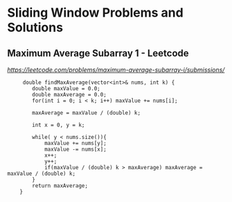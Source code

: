 # Sliding Window Problems and Solutions

## Maximum Average Subarray 1 - Leetcode
_https://leetcode.com/problems/maximum-average-subarray-i/submissions/_

```
     double findMaxAverage(vector<int>& nums, int k) {
        double maxValue = 0.0;
        double maxAverage = 0.0;
        for(int i = 0; i < k; i++) maxValue += nums[i];
        
        maxAverage = maxValue / (double) k;
        
        int x = 0, y = k;
        
        while( y < nums.size()){
            maxValue += nums[y];
            maxValue -= nums[x];
            x++;
            y++;
            if(maxValue / (double) k > maxAverage) maxAverage = maxValue / (double) k;
        }
        return maxAverage;
    }
```

